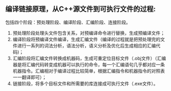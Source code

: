 ## 编译链接原理，从C++源文件到可执行文件的过程:
包括四个阶段：预处理阶段、编译阶段、汇编阶段、连接阶段。  
1. 预处理阶段处理头文件包含关系，对预编译命令进行替换，生成预编译文件；
2. 编译阶段将预编译文件编译，生成汇编文件（编译的过程就是把预处理完的文件进行一系列的词法分析，语法分析，语义分析及优化后生成相应的汇编代码)；
3. 汇编阶段将汇编文件转换成机器码，生成可重定位目标文件（.obj文件）（汇编器是将汇编代码转变成机器可以执行的命令，每一个汇编语句几乎都对应一条机器指令。汇编相对于编译过程比较简单，根据汇编指令和机器指令的对照表一一翻译即可）；
4. 链接阶段，将多个目标文件和所需要的库连接成可执行文件（.exe文件）。
